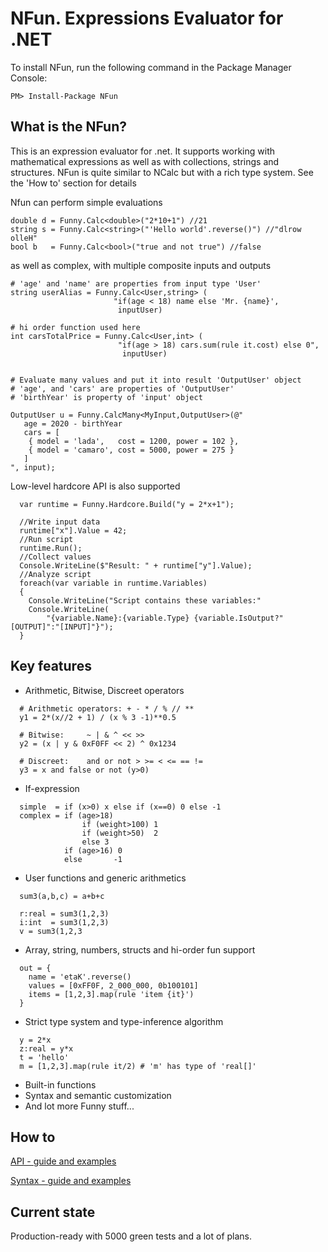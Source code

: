 # NFun. Expressions Evaluator for .NET

To install NFun, run the following command in the Package Manager Console:

```
PM> Install-Package NFun 
```

## What is the NFun?

This is an expression evaluator for .net. It supports working with mathematical expressions as well as with collections, strings and structures. NFun is quite similar to NCalc but with a rich type system.
See the 'How to' section for details

Nfun can perform simple evaluations
```
double d = Funny.Calc<double>("2*10+1") //21  
string s = Funny.Calc<string>("'Hello world'.reverse()") //"dlrow olleH"
bool b   = Funny.Calc<bool>("true and not true") //false
```
as well as complex, with multiple composite inputs and outputs
```
# 'age' and 'name' are properties from input type 'User' 
string userAlias = Funny.Calc<User,string> (
                       "if(age < 18) name else 'Mr. {name}', 
                        inputUser)  

# hi order function used here
int carsTotalPrice = Funny.Calc<User,int> (
                        "if(age > 18) cars.sum(rule it.cost) else 0", 
                         inputUser)
   
   
# Evaluate many values and put it into result 'OutputUser' object
# 'age', and 'cars' are properties of 'OutputUser' 
# 'birthYear' is property of 'input' object                           

OutputUser u = Funny.CalcMany<MyInput,OutputUser>(@"   
   age = 2020 - birthYear
   cars = [
   	{ model = 'lada',   cost = 1200, power = 102 },
   	{ model = 'camaro', cost = 5000, power = 275 }
   ]
", input);
```
Low-level hardcore API is also supported
```
  var runtime = Funny.Hardcore.Build("y = 2*x+1");

  //Write input data
  runtime["x"].Value = 42;
  //Run script
  runtime.Run();
  //Collect values
  Console.WriteLine($"Result: " + runtime["y"].Value);
  //Analyze script
  foreach(var variable in runtime.Variables)
  {
    Console.WriteLine("Script contains these variables:"
    Console.WriteLine(
  	    "{variable.Name}:{variable.Type} {variable.IsOutput?"[OUTPUT]":"[INPUT]"}");
  }
```

## Key features

- Arithmetic, Bitwise, Discreet operators
```	
  # Arithmetic operators: + - * / % // ** 
  y1 = 2*(x//2 + 1) / (x % 3 -1)**0.5
	
  # Bitwise:     ~ | & ^ << >> 
  y2 = (x | y & 0xF0FF << 2) ^ 0x1234
	
  # Discreet:    and or not > >= < <= == !=
  y3 = x and false or not (y>0)
```

- If-expression
```
  simple  = if (x>0) x else if (x==0) 0 else -1
  complex = if (age>18)
                if (weight>100) 1
                if (weight>50)  2
                else 3
            if (age>16) 0
            else       -1     
```
- User functions and generic arithmetics
```
  sum3(a,b,c) = a+b+c
  
  r:real = sum3(1,2,3)
  i:int  = sum3(1,2,3)
  v = sum3(1,2,3
```
- Array, string, numbers, structs and hi-order fun support
```
  out = {
    name = 'etaK'.reverse()
    values = [0xFF0F, 2_000_000, 0b100101]
    items = [1,2,3].map(rule 'item {it}')
  }
```
- Strict type system and type-inference algorithm
```
  y = 2*x
  z:real = y*x
  t = 'hello'
  m = [1,2,3].map(rule it/2) # 'm' has type of 'real[]'
```
- Built-in functions
- Syntax and semantic customization
- And lot more Funny stuff...

## How to 

[API - guide and examples](https://github.com/tmteam/NFun/blob/master/Examples/ApiUsageExamplesAndExplanation.cs)

[Syntax - guide and examples](https://github.com/tmteam/NFun/blob/master/Examples/SyntaxExamplesAndExplanation.cs)

## Current state
Production-ready with 5000 green tests and a lot of plans.  
